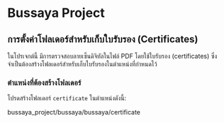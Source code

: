 # Bussaya Project

## การตั้งค่าโฟลเดอร์สำหรับเก็บใบรับรอง (Certificates)

ในโปรเจกต์นี้ มีการตรวจสอบลายเซ็นดิจิทัลในไฟล์ PDF โดยใช้ใบรับรอง (certificates) ซึ่งจำเป็นต้องสร้างโฟลเดอร์สำหรับเก็บใบรับรองในตำแหน่งที่กำหนดไว้

### ตำแหน่งที่ต้องสร้างโฟลเดอร์

โปรดสร้างโฟลเดอร์ `certificate` ในตำแหน่งดังนี้:

bussaya_project/bussaya/bussaya/certificate